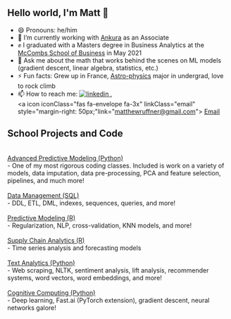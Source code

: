 ## Hello world, I'm Matt 👋

- 😄 Pronouns: he/him
- 🔭 I’m currently working with <a href="https://ankura.com">Ankura</a> as an Associate
- ✊ I graduated with a Masters degree in Business Analytics at the  <a href="https://www.mccombs.utexas.edu/Master-of-Science-in-Business-Analytics/Academics/Curriculum">McCombs School of Business</a> in May 2021
- 💬 Ask me about the math that works behind the scenes on ML models (gradient descent, linear algebra, statistics, etc.)
- ⚡ Fun facts: Grew up in France, <a href="https://guide.wisc.edu/undergraduate/letters-science/astronomy/astronomy-physics-bs/">Astro-physics</a> major in undergrad, love to rock climb
- 📫 How to reach me: <a href="https://www.linkedin.com/in/matthew-ruffner-data-analytics" rel="nofollow noreferrer">
    <img src="https://i.stack.imgur.com/gVE0j.png" alt="linkedin"> 
  </a> , 								
						<a icon iconClass="fas fa-envelope fa-3x" linkClass="email" style="margin-right: 50px;"link="matthewruffner@gmail.com"> </a>
									<a href="matthewruffner@gmail.com" rel="nofollow noreferrer">
									<span class="label">Email</span>
									</a>
									<p>


## School Projects and Code
<br>
<a href="https://github.com/MattRuffner/UT-Austin-Repository/tree/master/Advanced%20Predictive%20Modeling%20(python)">Advanced Predictive Modeling (Python)</a> <br>
- One of my most rigorous coding classes. Included is work on a variety of models, data imputation, data pre-processing, PCA and feature selection, pipelines, and much more!
<br>
<br>
<a href="https://github.com/MattRuffner/UT-Austin-Repository/tree/master/Data%20Management%20(SQL)">Data Management (SQL)</a>
<br>
- DDL, ETL, DML, indexes, sequences, queries, and more!
<br>
<br>
<a href="https://github.com/MattRuffner/UT-Austin-Repository/tree/master/Predictive%20Modeling%20(R)">Predictive Modeling (R)</a>
<br>
- Regularization, NLP, cross-validation, KNN models, and more!
<br>
<br>
<a href="https://github.com/MattRuffner/UT-Austin-Repository/tree/master/Supply%20Chain%20Analytics%20(R)">Supply Chain Analytics (R)</a> 
<br>
- Time series analysis and forecasting models
<br>
<br>
<a href="https://github.com/MattRuffner/UT-Austin-Repository/tree/master/Text%20Analytics%20(Python)">Text Analytics (Python)</a> 
<br>
- Web scraping, NLTK, sentiment analysis, lift analysis, recommender systems, word vectors, word embeddings, and more!
<br>
<br>
<a href="https://github.com/MattRuffner/UT-Austin-Repository/tree/master/Cognitive%20Computing%20(Python)">Cognitive Computing (Python)</a> 
<br>
- Deep learning, Fast.ai (PyTorch extension), gradient descent, neural networks galore!
